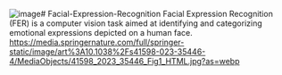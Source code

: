 ![image](https://github.com/user-attachments/assets/979887db-4c13-409c-9ebd-cc3e7e51b172)# Facial-Expression-Recognition
Facial Expression Recognition (FER) is a computer vision task aimed at identifying and categorizing emotional expressions depicted on a human face. 
https://media.springernature.com/full/springer-static/image/art%3A10.1038%2Fs41598-023-35446-4/MediaObjects/41598_2023_35446_Fig1_HTML.jpg?as=webp

